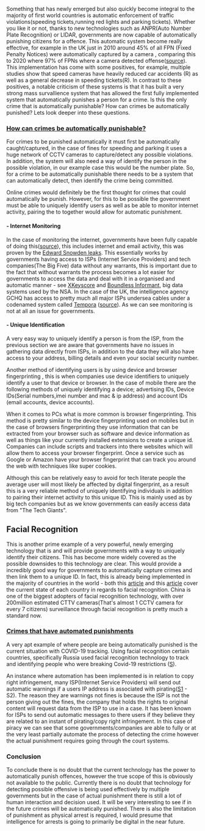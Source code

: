 
Something that has newly emerged but also quickly become integral to the majority of first world countries is automatic enforcement of traffic violations(speeding tickets,running red lights and parking tickets). Whether you like it or not, thanks to new technologies such as ANPR(Auto Number Plate Recognition) or LIDAR, governments are now capable of automatically punishing citizens for a offence. This automatic system become really effective, for example in the UK just in 2010 around 45% of all FPN (Fixed Penalty Notices) were automatically captured by a camera , comparing this to 2020 where 97% of FPNs where a camera detected offense([source](https://www.gov.uk/government/collections/police-powers-and-procedures-england-and-wales)). This implementation has come with some positives, for example, multiple studies show that speed cameras have heavily reduced car accidents (R) as well as a general decrease in speeding tickets(R). In contrast to these positives, a notable criticism of these systems is that it has built a very strong mass survallience system that has allowed the first fully implemented system that automatically punishes a person for a crime. Is this the only crime that is automatically punishable? How can crimes be automatically punished? Lets look deeper into these questions.



### <u>How can crimes be automatically punishable?</u>

For crimes to be punished automatically it must first be automatically caught/captured, in the case of fines for speeding and parking it uses a huge network of CCTV cameras to capture/detect any possible violations. In addition, the system will also need a way of identify the person in the possible violation, in our example case this would be the number plate. So, for a crime to be automatically punishable there needs to be a system that can automatically detect, then identify the crime being committed. 

Online crimes would definitely be the first thought for crimes that could automatically be punish. However, for this to be possible the government must be able to uniquely identify users as well as be able to monitor internet activity, pairing the to together would allow for automatic punishment. 

#### - Internet Monitoring

In the case of monitoring the internet, governments have been fully capable of doing this([source](https://www.privacyend.com/mass-surveillance/)), this includes internet and email activity, this was proven by the [Edward Snowden leaks](https://blokt.com/guides/edward-snowden-leaks). This essentially works by governments having access to ISPs (Internet Service Providers) and tech companies(The Big Five) data without any warrants, this is important due to the fact that without warrants the process becomes a lot easier for governments to access the data and deal with it in a organised and automatic manner - see [XKeyscore](https://en.wikipedia.org/wiki/XKeyscore) and [Boundless Informant](https://en.wikipedia.org/wiki/Boundless_Informant), big data systems used by the NSA. In the case of the UK, the intelligence agency GCHQ has access to pretty much all major ISPs undersea cables under a codenamed system called [Tempora](https://en.wikipedia.org/wiki/Tempora) ([source](https://www.theguardian.com/business/2013/aug/02/telecoms-bt-vodafone-cables-gchq)). As we can see monitoring is not at all an issue for governments.

#### - Unique Identification

A very easy way to uniquely identify a person is from the ISP, from the previous section we are aware that governments have no issues in gathering data directly from ISPs, in addition to the data they will also have access to your address, billing details and even your social security number. 

Another method of identifying users is by using device and browser fingerprinting , this is when companies use device identifiers to uniquely identify a user to that device or browser. In the case of mobile there are the following methods of uniquely identifying a device; advertising IDs, Device IDs(Serial numbers,imei number and mac & ip address) and account IDs (email accounts, device accounts). 

When it comes to PCs what is more common is browser fingerprinting. This method is pretty similar to the device fingerprinting used on mobiles but in the case of browsers fingerprinting they use information that can be extracted from your browser such as software and device information as well as things like your currently installed extensions  to create a unique id. Companies can include scripts and trackers into there websites which will allow them to access your browser fingerprint. Once a service such as Google or Amazon have your browser fingerprint that can track you around the web with techniques like super cookies. 

Although this can be relatively easy to avoid for tech literate people the average user will most likely be affected by digital fingerprint, as a result this is a very reliable method of uniquely identifying individuals in addition to pairing their internet activity to this unique ID. This is mainly used as by big tech companies but as we know governments can easily access data from "The Tech Giants".

## Facial Recognition

This is another prime example of a very powerful, newly emerging technology that is and will provide governments with a way to uniquely identify their citizens. This has become more widely covered as the possible downsides to this technology are clear. This would provide a incredibly good way for governments to automatically capture crimes and then link them to a unique ID.  In fact, this is already being implemented in the majority of countries in the world - both this [article](https://www.visualcapitalist.com/facial-recognition-world-map/?__cf_chl_captcha_tk__=pmd_W6itMfd0tqPiZCliwu_6NxDbYpeEb5MbdEKiayTT3_4-1634972492-0-gqNtZGzNAxCjcnBszQhl) and this [article](https://www.comparitech.com/blog/vpn-privacy/biometric-data-study/) cover the current state of each country in regards to facial recognition. China is one of the biggest adopters of facial recognition technology, with over 200million estimated CTTV cameras(That's almost 1 CCTV camera for every 7 citizens) surveillance through facial recognition is pretty much a standard now.



### <u>Crimes that have automated punishments</u>

A very apt example of where people are being automatically punished is the current situation with COVID-19 tracking. Using facial recognition certain countries, specifically Russia used facial recognition technology to track and identifying people who were breaking Covid-19 restrictions ([S](https://www.bbc.co.uk/news/av/world-europe-52157131)).

An instance where automation has been implemented is in relation to copy right infringement, many ISP(Internet Service Providers) will send out automatic warnings if a users IP address is associated with pirating([S1](https://torrentfreak.com/google-fiber-sends-automated-piracy-fines-to-subscribers-150520/?) - S2). The reason they are warnings not fines is because the ISP is not the person giving out the fines, the company that holds the rights to original content will request data from the ISP to use in a case. It has been known for ISPs to send out automatic messages to there users if they believe they are related to an instant of pirating/copy right infringement. In this case of piracy we can see that some governments/companies are able to fully or at the very least partially automate the process of detecting the crime however the actual punishment requires going through the court systems.



### Conclusion

To conclude there is no doubt that the current technology has the power to automatically punish offences, however the true scope of this is obviously not available to the public. Currently there is no doubt that technology for detecting possible offensive is being used effectively by multiple governments but in the case of actual punishment there is still a lot of human interaction and decision used. It will be very interesting to see if in the future crimes will be automatically punished. There is also the limitation of punishment as physical arrest is required, I would presume that intelligence for arrests is going to primarily be digital in the near future. 

